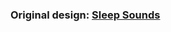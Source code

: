 ### Original design: [Sleep Sounds](https://www.figma.com/design/FWMcdqHBkHPlTKJjvearQs/Sleep-Sounds----Free-UI-KIT-%2F-iOS-%26-Android-(Community)?m=auto&t=lo1JxbY4Gn8PbIAl-6)

